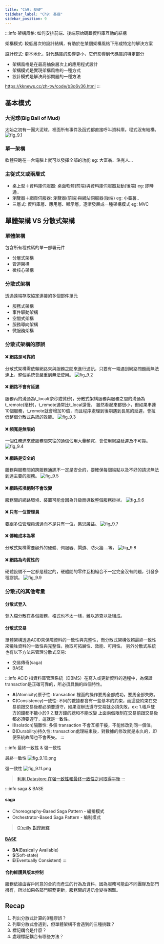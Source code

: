 ```yaml
---
title: "Ch9: 基礎"
tsidebar_label: "Ch9: 基礎"
sidebar_position: 9
--- 
```


:::info
架構風格: 如何安排前端、後端原始碼跟資料庫互動的結構

架構模式: 較低層次的設計結構，有助於在某個架構風格下形成特定的解決方案

設計模式: 更本地化，對代碼庫的影響更小，它們影響到代碼庫的特定部分

- 架構風格是在最高抽象層次上的應用程式設計
- 架構模式是實現架構風格的一種方式
- 設計模式是解決局部問題的一種方法

https://kknews.cc/zh-tw/code/b3o6v36.html
:::

## 基本模式

### 大泥球(Big Ball of Mud)
太始之初有一團大泥球，裡面所有事件及函式都直接呼叫資料庫，程式沒有結構。
![fig_9.1](ch9/fig_9.1.png)

### 單一架構
軟體只跑在一台電腦上就可以發揮全部的功能 eg: 大富翁、洛克人...

### 主從式又或兩層式
 - 桌上型＋資料庫伺服器: 桌面軟體(前端)與資料庫伺服器互動(後端) eg: 即時通.. 
 - 瀏覽器＋網頁伺服器: 瀏覽器(前端)與網站伺服器(後端) eg: 小蕃薯..
 - 三層式: 資料庫層、應用層、顯示層，逐漸發展成一種架構模式 eg: MVC

## 單體架構 VS 分散式架構

### 單體架構
包含所有程式碼的單一部署元件
 - 分層式架構
 - 管道架構
 - 微核心架構

### 分散式架構
透過遠端存取協定連接的多個部件單元
 - 服務式架構
 - 事件驅動架構
 - 空間式架構
 - 服務導向架構
 - 微服務架構

### 分散式架構的謬誤
#### :x: 網路是可靠的
分散式架構需依賴網路來與服務之間來進行通訊，只要有一端遇到網路問題而無法連上，整個系統會嚴重到無法使用。
![fig_9.2](ch9/fig_9.2.png)

#### :x: 網路不會有延遲
服務內的溝通為t_local(奈秒或微秒)，分散式架構服務與服務之間的溝通為t_remote(毫秒)，t_remote通常比t_local還慢，
雖然看起來都很小，但如果串連10個服務，t_remote就會增加10倍，而且程序處理到後期遇到長尾的延遲，會拉低整個分散式系統的效能。
![fig_9.3](ch9/fig_9.3.png)

#### :x: 頻寬是無限的
一個任務進來使服務間來往的通信佔用大量頻寬，會使用網路延遲及不可靠。
![fig_9.4](ch9/fig_9.4.png)

#### :x: 網路是安全的
服務與服務間的跨服務通訊不一定是安全的，要確保每個端點以及不好的請求無法到達主要的服務。
![fig_9.5](ch9/fig_9.5.png)

#### :x: 網路拓墣絕對不會改變
服務間的網路環境、裝置可能會因為升級而導致整個服務掛掉。
![fig_9.6](ch9/fig_9.6.png)

#### :x: 只有一位管理員
要跟多位管理員溝通而不是只有一位，集思廣益。
![fig_9.7](ch9/fig_9.7.png)

#### :x: 傳輸成本為零
分散式架構需要額外的硬體、伺服器、閘道、防火牆....等。
![fig_9.8](ch9/fig_9.8.png)

#### :x: 網路為均質性的
硬體設備不一定都是穩定的，硬體間的零件互相組合不一定完全沒有問題，引發多種謬誤。
![fig_9.9](ch9/fig_9.9.png)

### 分散式的其他考量
#### 分散式登入
登入檔分散在各個服務，格式也不太一樣，難以追查以及組成。

#### 分散式交易
單體架構透過ACID來保障資料的一致性與完整性，而分散式架構依賴最終一致性來犧牲資料的一致性與完整性，換取可拓展性、效能、可用性。
另外分散式系統也有以下方法來管理分散式交易:
 - 交易傳奇(saga)
 - BASE
  
:::info ACID
指資料庫管理系統（DBMS）在寫入或更新資料的過程中，為保證transaction是正確可靠的，所必須具備的四個特性。
- **A**(Atomicity)原子性: transaction 裡面的操作要馬全部成功，要馬全部失敗。
- **C**(Consistency)一致性: 不同的數據都會有一些基本的約束，而這些約束在交易前跟交易後都必須要遵守，如果沒辦法遵守交易就必須失敗，ex: 1.帳戶雙方的錢都不能小於0 2.雙方錢的總和不能改變 上面兩個限制在交易前跟交易後都必須要遵守，這就是一致性。
- **I**(Isolation)隔離性: 多個 transaction 不會互相干擾，不能修改到同一個值。
- **D**(Durability)持久性: transaction處理結束後，對數據的修改就是永久的，即便系統故障也不會丟失。
:::

:::info 最終一致性 & 强一致性

最終一致性
![fig_9.10.png](ch9/fig_9.10.png)

强一致性
![fig_9.11.png](ch9/fig_9.11.png)

> [利用 Datastore 在强一致性和最终一致性之间取得平衡](https://cloud.google.com/datastore/docs/articles/balancing-strong-and-eventual-consistency-with-google-cloud-datastore?hl=zh-cn)
:::

:::info saga & BASE
#### saga
 - Choreography-Based Saga Pattern - 編排模式
 - Orchestrator-Based Saga Pattern - 编制模式

> [O'reilly](https://microservices.io/patterns/data/saga.html)
> [對岸解釋](https://learnku.com/articles/76208)

#### [BASE](https://hackmd.io/@AmdAc990TDm3EkP4EmImTA/Hkg62nmND)
 - **BA**(Basically Available) 
 - **S**(Soft-state)
 - **E**(Eventually Consistent)
:::
#### 合約維護與版本控制
服務依據由客戶同意的合約而產生的行為及資料，因為服務可能由不同團隊及部門擁有，所以如果各部門服務更新，服務間的通訊會變得困難。

## Recap
1. 列出分散式計算的8種謬誤？
2. 列舉分散式會遇到，但單體架構不會遇到的三種挑戰？
3. 標記耦合是什麼？
4. 處理標記耦合有哪些方法？







